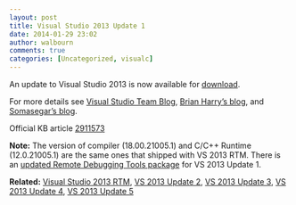 ```yaml
---
layout: post
title: Visual Studio 2013 Update 1
date: 2014-01-29 23:02
author: walbourn
comments: true
categories: [Uncategorized, visualc]
---
```

<p>An update to Visual Studio 2013 is now available for <a href="http://go.microsoft.com/fwlink/?LinkId=301714">download</a>.</p>
<p>For more details see <a href="http://blogs.msdn.com/b/visualstudio/archive/2014/01/21/update-1-for-visual-studio-2013.aspx">Visual Studio Team Blog</a>, <a href="http://blogs.msdn.com/b/bharry/archive/2014/01/20/vs-2013-1-update-1-is-available.aspx">Brian Harry&rsquo;s blog</a>, and <a href="http://blogs.msdn.com/b/somasegar/archive/2014/01/20/visual-studio-2013-update-1.aspx">Somasegar&rsquo;s blog</a>.</p>
<p>Official KB article <a href="http://support.microsoft.com/kb/2911573">2911573</a></p>
<p><strong>Note:</strong> The version of compiler (18.00.21005.1) and C/C++ Runtime (12.0.21005.1) are the same ones that shipped with VS 2013 RTM. There is an <a href="http://go.microsoft.com/fwlink/?LinkId=386813">updated Remote Debugging Tools package</a> for VS 2013 Update 1.</p>
<p><strong>Related:</strong> <a href="http://blogs.msdn.com/b/chuckw/archive/2013/10/18/visual-studio-2013-and-windows-8-1-sdk-rtm-are-now-available.aspx">Visual Studio 2013 RTM</a>, <a href="http://blogs.msdn.com/b/chuckw/archive/2014/05/12/visual-studio-2013-update-2.aspx">VS 2013 Update 2</a>, <a href="http://blogs.msdn.com/b/chuckw/archive/2014/08/05/visual-studio-2013-update-3.aspx">VS 2013 Update 3</a>, <a href="http://blogs.msdn.com/b/chuckw/archive/2014/11/24/visual-studio-2013-update-4.aspx">VS 2013 Update 4</a>, <a href="http://blogs.msdn.com/b/chuckw/archive/2015/07/20/visual-studio-2013-update-5.aspx">VS 2013 Update 5</a></p>
